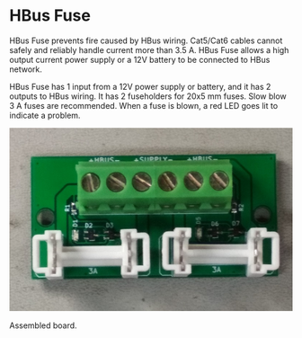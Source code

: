 # HBus Fuse

HBus Fuse prevents fire caused by HBus wiring. Cat5/Cat6 cables cannot safely and reliably handle current more than 3.5 A.  HBus Fuse allows a high output current power supply or a 12V battery to be connected to HBus network.

HBus Fuse has 1 input from a 12V power supply or battery, and it has 2 outputs to HBus wiring. It has 2 fuseholders for 20x5 mm fuses. Slow blow 3 A fuses are recommended. When a fuse is blown, a red LED goes lit to indicate a problem.

![Fuse_board](https://github.com/akouz/HBus/blob/master/Devices/01_Fuse/Fuse.jpg)

Assembled board.
